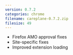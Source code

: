 ```yaml
---
version: 0.7.2
categories: chrome
filename: careplane-0.7.2.zip
filesize: 49
---
```

  * Firefox AMO approval fixes
  * Site-specific fixes
  * Improved extension loading

